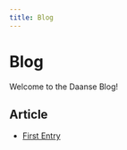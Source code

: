 ```yaml
---
title: Blog
---
```


# Blog

Welcome to the Daanse Blog!

## Article

- [First Entry](./2025-05-07-first-entry.md)
